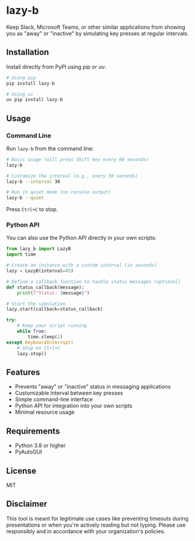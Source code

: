 # lazy-b

Keep Slack, Microsoft Teams, or other similar applications from showing you as "away" or "inactive" by simulating key presses at regular intervals.

## Installation

Install directly from PyPI using pip or uv:

```bash
# Using pip
pip install lazy-b

# Using uv
uv pip install lazy-b
```

## Usage

### Command Line

Run `lazy-b` from the command line:

```bash
# Basic usage (will press Shift key every 60 seconds)
lazy-b

# Customize the interval (e.g., every 30 seconds)
lazy-b --interval 30

# Run in quiet mode (no console output)
lazy-b --quiet
```

Press `Ctrl+C` to stop.

### Python API

You can also use the Python API directly in your own scripts:

```python
from lazy_b import LazyB
import time

# Create an instance with a custom interval (in seconds)
lazy = LazyB(interval=45)

# Define a callback function to handle status messages (optional)
def status_callback(message):
    print(f"Status: {message}")

# Start the simulation
lazy.start(callback=status_callback)

try:
    # Keep your script running
    while True:
        time.sleep(1)
except KeyboardInterrupt:
    # Stop on Ctrl+C
    lazy.stop()
```

## Features

- Prevents "away" or "inactive" status in messaging applications
- Customizable interval between key presses
- Simple command-line interface
- Python API for integration into your own scripts
- Minimal resource usage

## Requirements

- Python 3.8 or higher
- PyAutoGUI

## License

MIT

## Disclaimer

This tool is meant for legitimate use cases like preventing timeouts during presentations or when you're actively reading but not typing. Please use responsibly and in accordance with your organization's policies.
